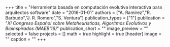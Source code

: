 +++
title = "Herramienta basada en computación evolutiva interactiva para arquitectos software"
date = "2016-01-01"
authors = ["A. Ramírez","R. Barbudo","J. R. Romero","S. Ventura"]
publication_types = ["1"]
publication = "_XI Congreso Español sobre Metaheurísticas, Algoritmos Evolutivos y Bioinspirados (MAEB'16)_"
publication_short = ""
image_preview = ""
selected = false
projects = []
math = true
highlight = true
[header]
image = ""
caption = ""
+++

